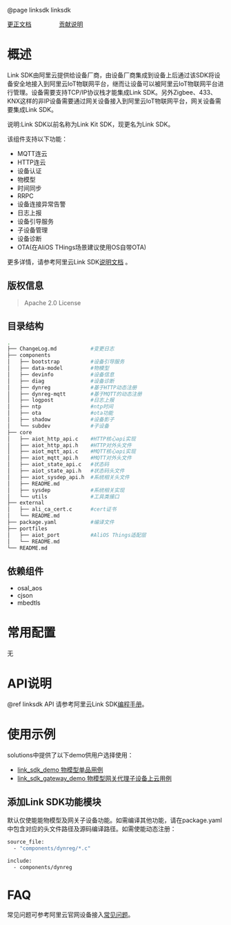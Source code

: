 @page linksdk linksdk

[更正文档](https://gitee.com/alios-things/linksdk/edit/rel_3.3.0/README.md) &emsp;&emsp;&emsp;&emsp; [贡献说明](https://g.alicdn.com/alios-things-3.3/doc/contribute_doc.html)

# 概述

Link SDK由阿里云提供给设备厂商，由设备厂商集成到设备上后通过该SDK将设备安全地接入到阿里云IoT物联网平台，继而让设备可以被阿里云IoT物联网平台进行管理。设备需要支持TCP/IP协议栈才能集成Link SDK。另外Zigbee、433、KNX这样的非IP设备需要通过网关设备接入到阿里云IoT物联网平台，网关设备需要集成Link SDK。

说明:Link SDK以前名称为Link Kit SDK，现更名为Link SDK。

该组件支持以下功能：
- MQTT连云
- HTTP连云
- 设备认证
- 物模型
- 时间同步
- RRPC
- 设备连接异常告警
- 日志上报
- 设备引导服务
- 子设备管理
- 设备诊断
- OTA(在AliOS THings场景建议使用OS自带OTA)

更多详情，请参考阿里云Link SDK[说明文档](https://help.aliyun.com/document_detail/163755.html?spm=a2c4g.11186623.6.558.38557748p9kUy6) 。

## 版权信息
> Apache 2.0 License

## 目录结构
```sh
.
├── ChangeLog.md           #变更日志
├── components
│   ├── bootstrap          #设备引导服务
│   ├── data-model         #物模型
│   ├── devinfo            #设备信息
│   ├── diag               #设备诊断
│   ├── dynreg             #基于HTTP动态注册
│   ├── dynreg-mqtt        #基于MQTT的动态注册
│   ├── logpost            #日志上报
│   ├── ntp                #ntp时间
│   ├── ota                #ota功能
│   ├── shadow             #设备影子
│   └── subdev             #子设备
├── core
│   ├── aiot_http_api.c    #HTTP核心api实现
│   ├── aiot_http_api.h    #HTTP对外头文件
│   ├── aiot_mqtt_api.c    #MQTT核心api实现
│   ├── aiot_mqtt_api.h    #MQTT对外头文件
│   ├── aiot_state_api.c   #状态码
│   ├── aiot_state_api.h   #状态码头文件
│   ├── aiot_sysdep_api.h  #系统相关头文件
│   ├── README.md
│   ├── sysdep             #系统相关实现
│   └── utils              #工具类接口
├── external
│   ├── ali_ca_cert.c      #cert证书
│   └── README.md
├── package.yaml           #编译文件
├── portfiles
│   ├── aiot_port          #AliOS Things适配层
│   └── README.md
└── README.md
```

## 依赖组件

* osal_aos
* cjson
* mbedtls

# 常用配置
无

# API说明
@ref linksdk API
请参考阿里云Link SDK[编程手册](https://help.aliyun.com/document_detail/163764.html?spm=a2c4g.11186623.6.568.3d00316fqDi9YJ)。

# 使用示例
solutions中提供了以下demo供用户选择使用：
- [link_sdk_demo 物模型单品用例](../../solutions/linksdk_demo/README.md)
- [link_sdk_gateway_demo 物模型网关代理子设备上云用例](../../solutions/linksdk_demo/README.md)


## 添加Link SDK功能模块
默认仅使能能物模型及网关子设备功能。如需编译其他功能，请在package.yaml中包含对应的头文件路径及源码编译路径。如需使能动态注册：
```sh
source_file:
  - "components/dynreg/*.c"

include:
  - components/dynreg

```
# FAQ

常见问题可参考阿里云官网设备接入[常见问题](https://help.aliyun.com/document_detail/96598.html?spm=a2c4g.11186623.6.554.2042557fWpe2Ps)。
